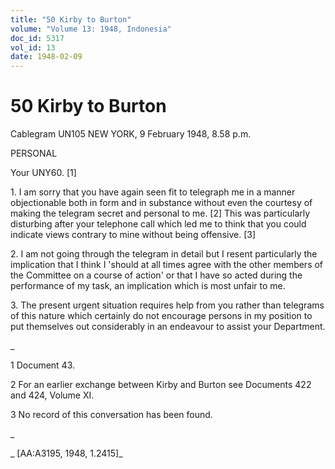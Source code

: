 ```yaml
---
title: "50 Kirby to Burton"
volume: "Volume 13: 1948, Indonesia"
doc_id: 5317
vol_id: 13
date: 1948-02-09
---
```


# 50 Kirby to Burton

Cablegram UN105 NEW YORK, 9 February 1948, 8.58 p.m.

PERSONAL

Your UNY60. [1]

1\. I am sorry that you have again seen fit to telegraph me in a manner objectionable both in form and in substance without even the courtesy of making the telegram secret and personal to me. [2] This was particularly disturbing after your telephone call which led me to think that you could indicate views contrary to mine without being offensive. [3]

2\. I am not going through the telegram in detail but I resent particularly the implication that I think I 'should at all times agree with the other members of the Committee on a course of action' or that I have so acted during the performance of my task, an implication which is most unfair to me.

3\. The present urgent situation requires help from you rather than telegrams of this nature which certainly do not encourage persons in my position to put themselves out considerably in an endeavour to assist your Department.

_

1 Document 43.

2 For an earlier exchange between Kirby and Burton see Documents 422 and 424, Volume XI.

3 No record of this conversation has been found.

_

_ [AA:A3195, 1948, 1.2415]_
